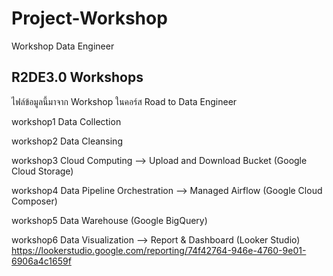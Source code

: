 # Project-Workshop
Workshop Data Engineer

## R2DE3.0 Workshops
ไฟล์ข้อมูลนี้มาจาก Workshop ในคอร์ส Road to Data Engineer

workshop1 Data Collection

workshop2 Data Cleansing

workshop3 Cloud Computing --> Upload and Download Bucket (Google Cloud Storage)

workshop4 Data Pipeline Orchestration --> Managed Airflow (Google Cloud Composer)

workshop5 Data Warehouse (Google BigQuery)

workshop6 Data Visualization --> Report & Dashboard (Looker Studio)
https://lookerstudio.google.com/reporting/74f42764-946e-4760-9e01-6906a4c1659f
